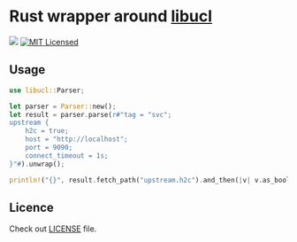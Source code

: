 # Rust wrapper around [libucl][libucl]

![](https://github.com/draft6/libucl-rs/workflows/Rust/badge.svg)
[![MIT Licensed](https://img.shields.io/badge/Licence-MIT-blue.svg)](https://opensource.org/licenses/MIT)

## Usage

```rust
use libucl::Parser;

let parser = Parser::new();
let result = parser.parse(r#"tag = "svc";
upstream {
    h2c = true;
    host = "http://localhost";
    port = 9090;
    connect_timeout = 1s;
}"#).unwrap();

println!("{}", result.fetch_path("upstream.h2c").and_then(|v| v.as_bool()));
```

## Licence

Check out [LICENSE](LICENSE) file.

[libucl]: https://github.com/vstakhov/libucl "Universal configuration library parser"
